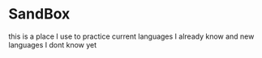 # SandBox
this is a place I use to practice current languages I already know and new languages I dont know yet
